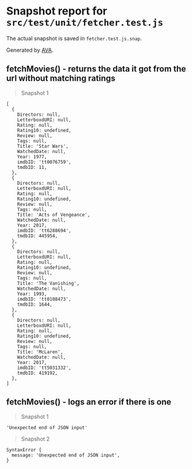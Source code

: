 # Snapshot report for `src/test/unit/fetcher.test.js`

The actual snapshot is saved in `fetcher.test.js.snap`.

Generated by [AVA](https://avajs.dev).

## fetchMovies() - returns the data it got from the url without matching ratings

> Snapshot 1

    [
      {
        Directors: null,
        LetterboxdURI: null,
        Rating: null,
        Rating10: undefined,
        Review: null,
        Tags: null,
        Title: 'Star Wars',
        WatchedDate: null,
        Year: 1977,
        imdbID: 'tt0076759',
        tmdbID: 11,
      },
      {
        Directors: null,
        LetterboxdURI: null,
        Rating: null,
        Rating10: undefined,
        Review: null,
        Tags: null,
        Title: 'Acts of Vengeance',
        WatchedDate: null,
        Year: 2017,
        imdbID: 'tt6288694',
        tmdbID: 445954,
      },
      {
        Directors: null,
        LetterboxdURI: null,
        Rating: null,
        Rating10: undefined,
        Review: null,
        Tags: null,
        Title: 'The Vanishing',
        WatchedDate: null,
        Year: 1993,
        imdbID: 'tt0108473',
        tmdbID: 1644,
      },
      {
        Directors: null,
        LetterboxdURI: null,
        Rating: null,
        Rating10: undefined,
        Review: null,
        Tags: null,
        Title: 'McLaren',
        WatchedDate: null,
        Year: 2017,
        imdbID: 'tt5031332',
        tmdbID: 419192,
      },
    ]

## fetchMovies() - logs an error if there is one

> Snapshot 1

    'Unexpected end of JSON input'

> Snapshot 2

    SyntaxError {
      message: 'Unexpected end of JSON input',
    }

